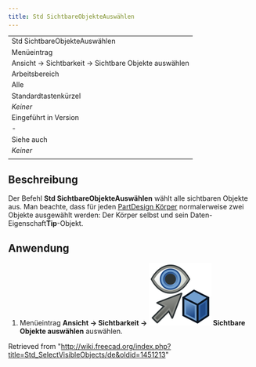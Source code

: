 ```yaml
---
title: Std SichtbareObjekteAuswählen
---
```


|                                                      |
| ---------------------------------------------------- |
| Std SichtbareObjekteAuswählen                        |
| Menüeintrag                                          |
| Ansicht → Sichtbarkeit → Sichtbare Objekte auswählen |
| Arbeitsbereich                                       |
| Alle                                                 |
| Standardtastenkürzel                                 |
| _Keiner_                                             |
| Eingeführt in Version                                |
| -                                                    |
| Siehe auch                                           |
| _Keiner_                                             |
|                                                      |

## Beschreibung

Der Befehl **Std SichtbareObjekteAuswählen** wählt alle sichtbaren Objekte aus. Man beachte, dass für jeden [PartDesign Körper](/PartDesign_Body/de "PartDesign Body/de") normalerweise zwei Objekte ausgewählt werden: Der Körper selbst und sein Daten-Eigenschaft**Tip**-Objekt.

## Anwendung

1. Menüeintrag **Ansicht → Sichtbarkeit → ![](/src/assets/images/Std_SelectVisibleObjects.svg) Sichtbare Objekte auswählen** auswählen.

Retrieved from "<http://wiki.freecad.org/index.php?title=Std_SelectVisibleObjects/de&oldid=1451213>"
